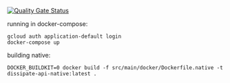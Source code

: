 [![Quality Gate Status](https://sonarcloud.io/api/project_badges/measure?project=teacurran_dissipate-server&metric=alert_status)](https://sonarcloud.io/summary/new_code?id=teacurran_dissipate-server)

running in docker-compose:

```
gcloud auth application-default login
docker-compose up
```


building native:
```
DOCKER_BUILDKIT=0 docker build -f src/main/docker/Dockerfile.native -t dissipate-api-native:latest .
```
